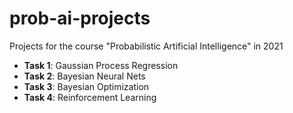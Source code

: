 # prob-ai-projects
Projects for the course "Probabilistic Artificial Intelligence" in 2021

- **Task 1**: Gaussian Process Regression
- **Task 2**: Bayesian Neural Nets
- **Task 3**: Bayesian Optimization
- **Task 4**: Reinforcement Learning